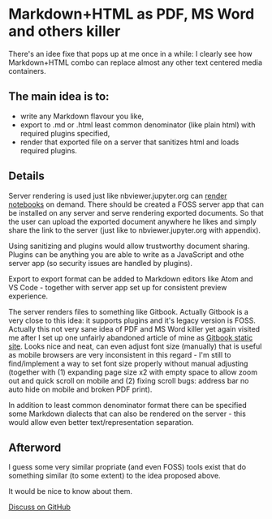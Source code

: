 # Markdown+HTML as PDF, MS Word and others killer

There's an idee fixe that pops up at me once in a while: I clearly see how Markdown+HTML combo can replace almost any other text centered media containers.


## The main idea is to:

* write any Markdown flavour you like,
* export to .md or .html least common denominator (like plain html) with required plugins specified,
* render that exported file on a server that sanitizes html and loads required plugins.


## Details

Server rendering is used just like nbviewer.jupyter.org can [render notebooks](https://nbviewer.jupyter.org/github/kiwi0fruit/pandoctools/blob/master/examples/doc.ipynb) on demand. There should be created a FOSS server app that can be installed on any server and serve rendering exported documents. So that the user can upload the exported document anywhere he likes and simply share the link to the server (just like to nbviewer.jupyter.org with appendix).

Using sanitizing and plugins would allow trustworthy document sharing. Plugins can be anything you are able to write as a JavaScript and othe server app (so security issues are handled by plugins).

Export to export format can be added to Markdown editors like Atom and VS Code - together with server app set up for consistent preview experience.

The server renders files to something like Gitbook. Actually Gitbook is a very close to this idea: it supports plugins and it's legacy version is FOSS. Actually this not very sane idea of PDF and MS Word killer yet again visited me after I set up one unfairly abandoned article of mine as [Gitbook static site](https://kiwi0fruit.github.io/ultimate-question/). Looks nice and neat, can even adjust font size (manually) that is useful as mobile browsers are very inconsistent in this regard - I'm still to find/implement a way to set font size properly without manual adjusting (together with (1) expanding page size x2 with empty space to allow zoom out and quick scroll on mobile and (2) fixing scroll bugs: address bar no auto hide on mobile and broken PDF print).

In addition to least common denominator format there can be specified some Markdown dialects that can also be rendered on the server - this would allow even better text/representation separation.


## Afterword

I guess some very similar propriate (and even FOSS) tools exist that do something similar (to some extent) to the idea proposed above.

It would be nice to know about them.

[Discuss on GitHub](https://github.com/kiwi0fruit/misc/issues/1)

